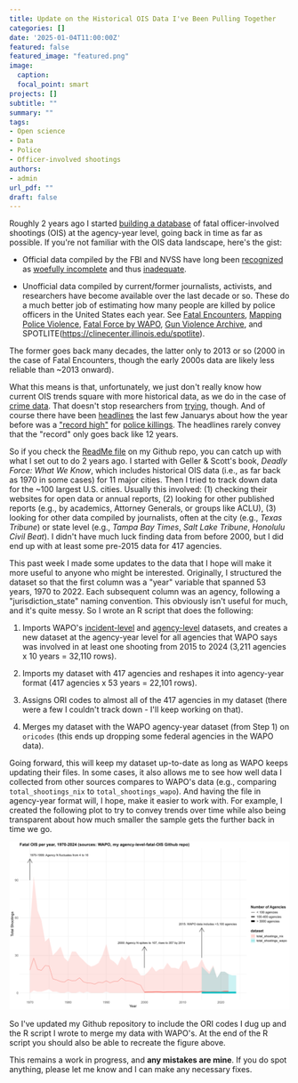 ```yaml
---
title: Update on the Historical OIS Data I've Been Pulling Together
categories: []
date: '2025-01-04T11:00:00Z'
featured: false
featured_image: "featured.png"
image:
  caption: 
  focal_point: smart
projects: []
subtitle: ""
summary: ""
tags:
- Open science
- Data
- Police
- Officer-involved shootings
authors: 
- admin
url_pdf: ""
draft: false
---
```


Roughly 2 years ago I started [building a database](https://github.com/jnixy/agency-level-fatal-OIS) of fatal officer-involved shootings (OIS) at the agency-year level, going back in time as far as possible. If you're not familiar with the OIS data landscape, here's the gist:

* Official data compiled by the FBI and NVSS have long been [recognized](https://heinonline.org/HOL/P?h=hein.journals/jclc70&i=556) as [woefully incomplete](https://doi.org/10.3818/JRP.4.1.2002.87) and thus [inadequate](https://doi.org/10.1177/1088767911430861). 

* Unofficial data compiled by current/former journalists, activists, and researchers have become available over the last decade or so. These do a much better job of estimating how many people are killed by police officers in the United States each year. See [Fatal Encounters](https://fatalencounters.org), [Mapping Police Violence](policedata.org), [Fatal Force by WAPO](https://www.washingtonpost.com/graphics/investigations/police-shootings-database/), [Gun Violence Archive](https://www.gunviolencearchive.org/), and SPOTLITE(https://clinecenter.illinois.edu/spotlite). 

The former goes back many decades, the latter only to 2013 or so (2000 in the case of Fatal Encounters, though the early 2000s data are likely less reliable than ~2013 onward). 

What this means is that, unfortunately, we just don't really know how current OIS trends square with more historical data, as we do in the case of [crime data](https://link.springer.com/article/10.1007/s10940-015-9277-2). That doesn't stop researchers from [trying](https://x.com/jnixy/status/1635677916762886149), though. And of course there have been [headlines](https://www.theguardian.com/us-news/2024/jan/08/2023-us-police-violence-increase-record-deadliest-year-decade) the last few Januarys about how the year before was a ["record high"](https://www.theguardian.com/us-news/2023/jan/06/us-police-killings-record-number-2022) for [police killings](https://www.usatoday.com/story/news/nation/2024/01/17/police-killings-record-2023/72174081007/). The headlines rarely convey that the "record" only goes back like 12 years. 

So if you check the [ReadMe file](https://github.com/jnixy/agency-level-fatal-OIS/blob/main/README.md) on my Github repo, you can catch up with what I set out to do 2 years ago. I started with Geller & Scott's book, *Deadly Force: What We Know*, which includes historical OIS data (i.e., as far back as 1970 in some cases) for 11 major cities. Then I tried to track down data for the ~100 largest U.S. cities. Usually this involved: (1) checking their websites for open data or annual reports, (2) looking for other published reports (e.g., by academics, Attorney Generals, or groups like ACLU), (3) looking for other data compiled by journalists, often at the city (e.g., *Texas Tribune*) or state level (e.g., *Tampa Bay Times*, *Salt Lake Tribune*, *Honolulu Civil Beat*). I didn't have much luck finding data from before 2000, but I did end up with at least some pre-2015 data for 417 agencies. 

This past week I made some updates to the data that I hope will make it more useful to anyone who might be interested. Originally, I structured the dataset so that the first column was a "year" variable that spanned 53 years, 1970 to 2022. Each subsequent column was an agency, following a "jurisdiction_state" naming convention. This obviously isn't useful for much, and it's quite messy. So I wrote an R script that does the following: 

1. Imports WAPO's [incident-level](https://raw.githubusercontent.com/washingtonpost/data-police-shootings/refs/heads/master/v2/fatal-police-shootings-data.csv) and [agency-level](https://raw.githubusercontent.com/washingtonpost/data-police-shootings/refs/heads/master/v2/fatal-police-shootings-agencies.csv) datasets, and creates a new dataset at the agency-year level for all agencies that WAPO says was involved in at least one shooting from 2015 to 2024 (3,211 agencies x 10 years = 32,110 rows). 

2. Imports my dataset with 417 agencies and reshapes it into agency-year format (417 agencies x 53 years = 22,101 rows).

3. Assigns ORI codes to almost all of the 417 agencies in my dataset (there were a few I couldn't track down - I'll keep working on that). 

4. Merges my dataset with the WAPO agency-year dataset (from Step 1) on `oricodes` (this ends up dropping some federal agencies in the WAPO data). 

Going forward, this will keep my dataset up-to-date as long as WAPO keeps updating their files. In some cases, it also allows me to see how well data I collected from other sources compares to WAPO's data (e.g., comparing `total_shootings_nix` to `total_shootings_wapo`). And having the file in agency-year format will, I hope, make it easier to work with. For example, I created the following plot to try to convey trends over time while also being transparent about how much smaller the sample gets the further back in time we go. 

![fois_trends](yearly_fois_trends.png)

So I've updated my Github repository to include the ORI codes I dug up and the R script I wrote to merge my data with WAPO's. At the end of the R script you should also be able to recreate the figure above. 

This remains a work in progress, and **any mistakes are mine**. If you do spot anything, please let me know and I can make any necessary fixes. 
